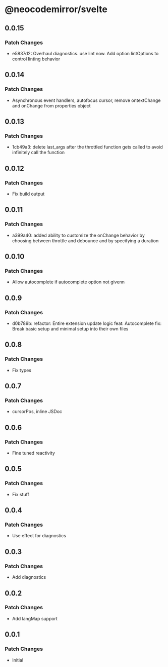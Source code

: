 # @neocodemirror/svelte

## 0.0.15

### Patch Changes

- e5837d2: Overhaul diagnostics. use lint now. Add option lintOptions to control linting behavior

## 0.0.14

### Patch Changes

- Asynchronous event handlers, autofocus cursor, remove ontextChange and onChange from properties object

## 0.0.13

### Patch Changes

- 1cb49a3: delete last_args after the throttled function gets called to avoid infinitely call the function

## 0.0.12

### Patch Changes

- Fix build output

## 0.0.11

### Patch Changes

- a399a40: added ability to customize the onChange behavior by choosing between throttle and debounce and by specifying a duration

## 0.0.10

### Patch Changes

- Allow autocomplete if autocomplete option not givenn

## 0.0.9

### Patch Changes

- d0b789b: refactor: Entire extension update logic
  feat: Autocomplete
  fix: Break basic setup and minimal setup into their own files

## 0.0.8

### Patch Changes

- Fix types

## 0.0.7

### Patch Changes

- cursorPos, inline JSDoc

## 0.0.6

### Patch Changes

- Fine tuned reactivity

## 0.0.5

### Patch Changes

- Fix stuff

## 0.0.4

### Patch Changes

- Use effect for diagnostics

## 0.0.3

### Patch Changes

- Add diagnostics

## 0.0.2

### Patch Changes

- Add langMap support

## 0.0.1

### Patch Changes

- Initial
